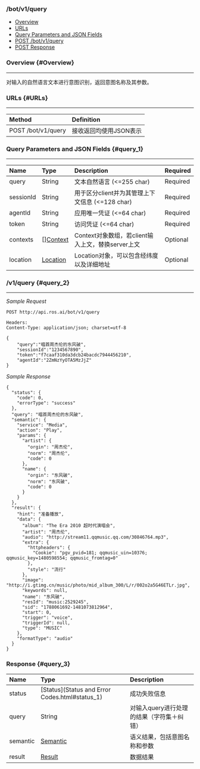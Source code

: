 ### /bot/v1/query

* [Overview](#Overview)
* [URLs](#URLs)
* [Query Parameters and JSON Fields](#query_1)
* [POST /bot/v1/query](#query_2)
* [POST Response](#query_3)

### Overview {#Overview}

---

对输入的自然语言文本进行意图识别，返回意图名称及其参数。

### URLs {#URLs}

---

| Method | Definition |
| :--- | :--- |
| POST /bot/v1/query | 接收返回均使用JSON表示 |

### Query Parameters and JSON Fields {#query_1}

---

| Name | Type | Description | Required |
| :--- | :--- | :--- | :--- |
| query | String | 文本自然语言 \(&lt;=255 char\) | Required |
| sessionId | String | 用于区分client并为其管理上下文信息 \(&lt;=128 char\) | Required |
| agentId | String | 应用唯一凭证 \(&lt;=64 char\) | Required |
| token | String | 访问凭证 \(&lt;=64 char\) | Required |
| contexts | [][Context](Context.html#context_1) | Context对象数组，若client输入上文，替换server上文 | Optional |
| location | [Location](Location.html#location_1) | Location对象，可以包含经纬度以及详细地址 | Optional |

### /v1/query {#query_2}

---

_Sample Request_

```
POST http://api.ros.ai/bot/v1/query

Headers:
Content-Type: application/json; charset=utf-8

{
    "query":"唱首周杰伦的东风破",
    "sessionId":"1234567890",
    "token":"f7caaf310da3dcb24bacdc7944456210",
    "agentId":"2ZmNzYyOTA5MzJjZ"
}
```

_Sample Response_

```
{
  "status": {
    "code": 0,
    "errorType": "success"
  },
  "query": "唱首周杰伦的东风破",
  "semantic": {
    "service": "Media",
    "action": "Play",
    "params": {
      "artist": {
        "orgin": "周杰伦",
        "norm": "周杰伦",
        "code": 0
      },
      "name": {
        "orgin": "东风破",
        "norm": "东风破",
        "code": 0
      }
    }
  },
  "result": {
    "hint": "准备播放",
    "data": {
      "album": "The Era 2010 超时代演唱会",
      "artist": "周杰伦",
      "audio": "http://stream11.qqmusic.qq.com/30846764.mp3",
      "extra": {
        "httpheaders": {
          "Cookie": "pgv_pvid=181; qqmusic_uin=10376; qqmusic_key=1480598554; qqmusic_fromtag=0"
        },
        "style": "流行"
      },
      "image": "http://i.gtimg.cn/music/photo/mid_album_300/L/r/002o2a5G46ETLr.jpg",
      "keywords": null,
      "name": "东风破",
      "resId": "music:2529245",
      "sid": "1788061692-1481073812964",
      "start": 0,
      "trigger": "voice",
      "triggerId": null,
      "type": "MUSIC"
    },
    "formatType": "audio"
  }
}
```

### Response {#query_3}

| Name | Type | Description |
| :--- | :--- | :--- |
| status | [Status](Status and Error Codes.html#status_1) | 成功失败信息 |
| query | String | 对输入query进行处理的结果（字符集＋纠错） |
| semantic | [Semantic](Semantic.html#semantic_1) | 语义结果，包括意图名称和参数 |
| result | [Result](Result.html#result_1) | 数据结果 |
